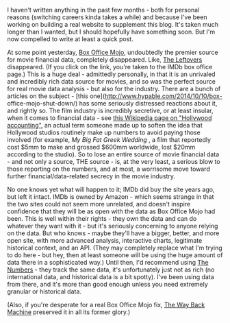 I haven't written anything in the past few months - both for personal reasons
(switching careers kinda takes a while) and because I've been working on
building a real website to supplement this blog. It's taken much longer than I
wanted, but I should hopefully have something soon. But I'm now compelled to
write at least a quick post.  
  
At some point yesterday, [Box Office Mojo](http://www.boxofficemojo.com/),
undoubtedly the premier source for movie financial data, completely
disappeared. Like, [The
Leftovers](http://en.wikipedia.org/wiki/The_Leftovers_\(TV_series\))
disappeared. (If you click on the link, you're taken to the IMDb box office
page.) This is a huge deal - admittedly personally, in that it is an unrivaled
and incredibly rich data source for movies, and so was the perfect source for
real movie data analysis - but also for the industry. There are a bunch of
articles on the subject - [this one](http://www.hypable.com/2014/10/10/box-
office-mojo-shut-down/) has some seriously distressed reactions about it, and
rightly so. The film industry is incredibly secretive, or at least insular,
when it comes to financial data - see [this Wikipedia page on "Hollywood
accounting",](http://en.wikipedia.org/wiki/Hollywood_accounting) an actual
term someone made up to soften the idea that Hollywood studios routinely make
up numbers to avoid paying those involved (for example, _My Big Fat Greek
Wedding_ , a film that reportedly cost $5mm to make and grossed $600mm
worldwide, lost $20mm according to the studio). So to lose an entire source of
movie financial data - and not only a source, THE source - is, at the very
least, a serious blow to those reporting on the numbers, and at most, a
worrisome move toward further financial/data-related secrecy in the movie
industry.  
  
No one knows yet what will happen to it; IMDb did buy the site years ago, but
left it intact. IMDb is owned by Amazon - which seems strange in that the two
sites could not seem more unrelated, and doesn't inspire confidence that they
will be as open with the data as Box Office Mojo had been. This is well within
their rights - they own the data and can do whatever they want with it - but
it's seriously concerning to anyone relying on the data. But who knows - maybe
they'll have a bigger, better, and more open site, with more advanced
analysis, interactive charts, legitimate historical context, and an API. (They
may completely replace what I'm trying to do here - but hey, then at least
someone will be using the huge amount of data there in a sophisticated way.)
Until then, I'd recommend using [The Numbers](http://www.the-numbers.com/)
[](https://www.blogger.com/)\- they track the same data, it's unfortunately
just not as rich (no international data, and historical data is a bit spotty).
I've been using data from there, and it's more than good enough unless you
need extremely granular or historical data.  
  
(Also, if you're desperate for a real Box Office Mojo fix, [The Way Back
Machine](https://web.archive.org/web/20141008014809/http://boxofficemojo.com/)
preserved it in all its former glory.)

